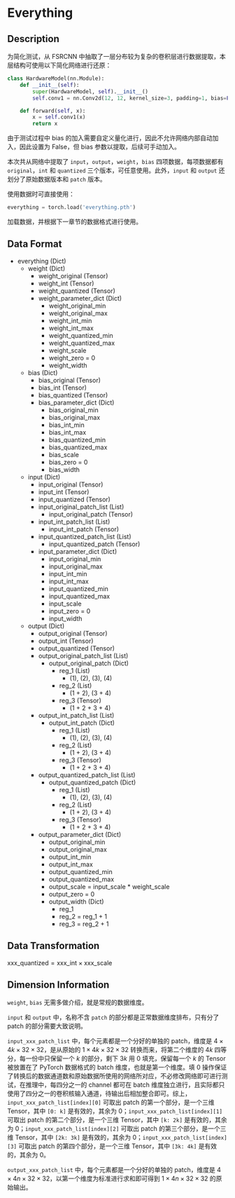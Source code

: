 # Everything

## Description

为简化测试，从 FSRCNN 中抽取了一层分布较为复杂的卷积层进行数据提取，本层结构可使用以下简化网络进行还原：

```Python
class HardwareModel(nn.Module):
    def __init__(self):
        super(HardwareModel, self).__init__()
        self.conv1 = nn.Conv2d(12, 12, kernel_size=3, padding=1, bias=False)

    def forward(self, x):
        x = self.conv1(x)
        return x
```

由于测试过程中 bias 的加入需要自定义量化进行，因此不允许网络内部自动加入，因此设置为 False，但 bias 参数以提取，后续可手动加入。

本次共从网络中提取了 `input`，`output`，`weight`，`bias` 四项数据，每项数据都有 `original`，`int` 和 `quantized`  三个版本，可任意使用。此外，`input` 和 `output` 还划分了原始数据版本和 `patch` 版本。

使用数据时可直接使用：

```Python
everything = torch.load('everything.pth')
```

加载数据，并根据下一章节的数据格式进行使用。

## Data Format

- everything (Dict)
  - weight (Dict)
    - weight_original (Tensor)
    - weight_int (Tensor)
    - weight_quantized (Tensor)
    - weight_parameter_dict (Dict)
      - weight_original_min
      - weight_original_max
      - weight_int_min
      - weight_int_max
      - weight_quantized_min
      - weight_quantized_max
      - weight_scale
      - weight_zero = 0
      - weight_width
  - bias (Dict)
    - bias_original (Tensor)
    - bias_int (Tensor)
    - bias_quantized (Tensor)
    - bias_parameter_dict (Dict)
      - bias_original_min
      - bias_original_max
      - bias_int_min
      - bias_int_max
      - bias_quantized_min
      - bias_quantized_max
      - bias_scale
      - bias_zero = 0
      - bias_width
  - input (Dict)
    - input_original (Tensor)
    - input_int (Tensor)
    - input_quantized (Tensor)
    - input_original_patch_list (List)
      - input_original_patch (Tensor)
    - input_int_patch_list (List)
      - input_int_patch (Tensor)
    - input_quantized_patch_list (List)
      - input_quantized_patch (Tensor)
    - input_parameter_dict (Dict)
      - input_original_min
      - input_original_max
      - input_int_min
      - input_int_max
      - input_quantized_min
      - input_quantized_max
      - input_scale
      - input_zero = 0
      - input_width
  - output (Dict)
    - output_original (Tensor)
    - output_int (Tensor)
    - output_quantized (Tensor)
    - output_original_patch_list (List)
      - output_original_patch (Dict)
        - reg_1 (List)
          - (1), (2), (3), (4)
        - reg_2 (List)
          - (1 + 2), (3 + 4)
        - reg_3 (Tensor)
          - (1 + 2 + 3 + 4)
    - output_int_patch_list (List)
      - output_int_patch (Dict)
        - reg_1 (List)
          - (1), (2), (3), (4)
        - reg_2 (List)
          - (1 + 2), (3 + 4)
        - reg_3 (Tensor)
          - (1 + 2 + 3 + 4)
    - output_quantized_patch_list (List)
      - output_quantized_patch (Dict)
        - reg_1 (List)
          - (1), (2), (3), (4)
        - reg_2 (List)
          - (1 + 2), (3 + 4)
        - reg_3 (Tensor)
          - (1 + 2 + 3 + 4)
    - output_parameter_dict (Dict)
      - output_original_min
      - output_original_max
      - output_int_min
      - output_int_max
      - output_quantized_min
      - output_quantized_max
      - output_scale = input_scale * weight_scale
      - output_zero = 0
      - output_width (Dict)
        - reg_1
        - reg_2 = reg_1 + 1
        - reg_3 = reg_2 + 1

## Data Transformation

$\mathrm{xxx\_quantized} = \mathrm{xxx\_int} \times \mathrm{xxx\_scale}$

## Dimension Information

`weight`, `bias` 无需多做介绍，就是常规的数据维度。

`input` 和 `output` 中，名称不含 `patch` 的部分都是正常数据维度排布，只有分了 patch 的部分需要大致说明。

`input_xxx_patch_list` 中，每个元素都是一个分好的单独的 patch，维度是 $4\times 4k \times 32 \times 32$，是从原始的 $1\times 4k \times 32 \times 32$ 转换而来，将第二个维度的 $4k$ 四等分，每一份中只保留一个 $k$ 的部分，剩下 $3k$ 用 0 填充，保留每一个 $k$ 的 Tensor 被放置在了 PyTorch 数据格式的 batch 维度，也就是第一个维度。填 0 操作保证了转换后的数据通道数和原始数据所使用的网络所对应，不必修改网络即可进行测试，在推理中，每四分之一的 channel 都可在 batch 维度独立进行，且实际都只使用了四分之一的卷积核输入通道，待输出后相加整合即可。综上，`input_xxx_patch_list[index][0]` 可取出 patch 的第一个部分，是一个三维 Tensor，其中 `[0: k]` 是有效的，其余为 0；`input_xxx_patch_list[index][1]` 可取出 patch 的第二个部分，是一个三维 Tensor，其中 `[k: 2k]` 是有效的，其余为 0；`input_xxx_patch_list[index][2]` 可取出 patch 的第三个部分，是一个三维 Tensor，其中 `[2k: 3k]` 是有效的，其余为 0；`input_xxx_patch_list[index][3]` 可取出 patch 的第四个部分，是一个三维 Tensor，其中 `[3k: 4k]` 是有效的，其余为 0。

`output_xxx_patch_list` 中，每个元素都是一个分好的单独的 patch，维度是 $4\times 4n \times 32 \times 32$，以第一个维度为标准进行求和即可得到 $1\times 4n \times 32 \times 32$ 的原始输出。